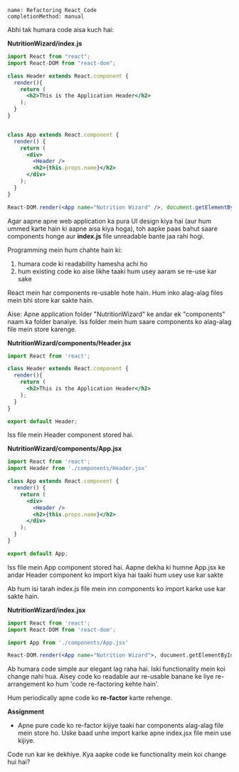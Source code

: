 ```ngMeta
name: Refactoring React Code
completionMethod: manual
```

Abhi tak humara code aisa kuch hai:

**NutritionWizard/index.js**
```jsx
import React from "react";
import React-DOM from "react-dom";

class Header extends React.component {
  render(){
    return (
      <h2>This is the Application Header</h2>
    );
  }
}


class App extends React.component {
  render() {
    return (
      <div>
        <Header />
        <h2>{this.props.name}</h2>
      </div>
    );
  }
}

React-DOM.render(<App name="Nutrition Wizard" />, document.getElementById('react-app'));
```

Agar aapne apne web application ka pura UI design kiya hai (aur hum ummed karte hain ki aapne aisa kiya hoga), toh aapke paas bahut saare components honge aur **index.js** file unreadable bante jaa rahi hogi. 

Programming mein hum chahte hain ki:
1. humara code ki readability hamesha achi ho
2. hum existing code ko aise likhe taaki hum usey aaram se re-use kar sake

React mein har components re-usable hote hain. Hum inko alag-alag files mein bhi store kar sakte hain.

Aise:
Apne application folder "NutritionWizard" ke andar ek "components" naam ka folder banaiye. Iss folder mein hum saare components ko alag-alag file mein store karenge.

**NutritionWizard/components/Header.jsx**
```jsx
import React from 'react';

class Header extends React.component {
  render(){
    return (
      <h2>This is the Application Header</h2>
    );
  }
}

export default Header;
```

Iss file mein Header component stored hai.

**NutritionWizard/components/App.jsx**
```jsx
import React from 'react';
import Header from './components/Header.jsx'

class App extends React.component {
  render() {
    return (
      <div>
        <Header />
        <h2>{this.props.name}</h2>
      </div>
    );
  }
}

export default App;
```

Iss file mein App component stored hai. Aapne dekha ki humne App.jsx ke andar Header component ko import kiya hai taaki hum usey use kar sakte

Ab hum isi tarah index.js file mein inn components ko import karke use kar sakte hain.

**NutritionWizard/index.jsx**
```jsx
import React from 'react';
import React-DOM from 'react-dom';

import App from './components/App.jsx'

React-DOM.render(<App name="Nutrition Wizard">, document.getElementById("react-app"));
```

Ab humara code simple aur elegant lag raha hai. Iski functionality mein koi change nahi hua. Aisey code ko readable aur re-usable banane ke liye re-arrangement ko hum 'code re-factoring kehte hain'.

Hum periodically apne code ko **re-factor** karte rehenge.

**Assignment**

- Apne pure code ko re-factor kijiye taaki har components alag-alag file mein store ho. Uske baad unhe import karke apne index.jsx file mein use kijiye.

Code run kar ke dekhiye. Kya aapke code ke functionality mein koi change hui hai? 

